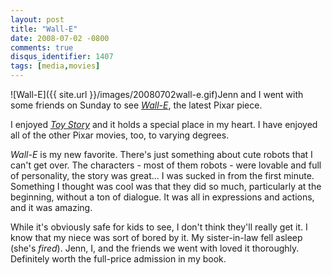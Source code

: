 ```yaml
---
layout: post
title: "Wall-E"
date: 2008-07-02 -0800
comments: true
disqus_identifier: 1407
tags: [media,movies]
---
```

![Wall-E]({{ site.url }}/images/20080702wall-e.gif)Jenn
and I went with some friends on Sunday to see
*[Wall-E](http://www.imdb.com/title/tt0910970/)*, the latest Pixar
piece.

I enjoyed *[Toy Story](http://www.imdb.com/title/tt0114709/)* and it
holds a special place in my heart. I have enjoyed all of the other Pixar
movies, too, to varying degrees.

*Wall-E* is my new favorite. There's just something about cute robots
that I can't get over. The characters - most of them robots - were
lovable and full of personality, the story was great... I was sucked in
from the first minute. Something I thought was cool was that they did so
much, particularly at the beginning, without a ton of dialogue. It was
all in expressions and actions, and it was amazing.

While it's obviously safe for kids to see, I don't think they'll really
get it. I know that my niece was sort of bored by it. My sister-in-law
fell asleep (she's *fired*). Jenn, I, and the friends we went with loved
it thoroughly. Definitely worth the full-price admission in my book.

